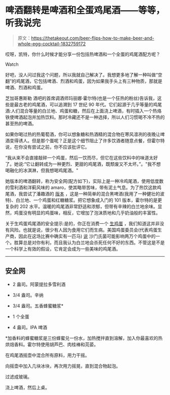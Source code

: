 # 啤酒翻转是啤酒和全蛋鸡尾酒——等等，听我说完

> 原文：<https://thetakeout.com/beer-flips-how-to-make-beer-and-whole-egg-cocktail-1832759172>

哎呀，凯特，你什么时候才能分享一份包括热啤酒和一个全蛋的鸡尾酒配方呢？

Watch

好吧，没人问过我这个问题，所以我就自己解决了。我想更多地了解一种叫做“空翻”的鸡尾酒，它包括啤酒、烈酒和鸡蛋，因为如果我手头上有三种物质，那就是啤酒、烈酒和鸡蛋。

芝加哥惠斯勒 酒吧的首席调酒师玛丽娜·霍尔特(也是一个狂热的粉丝)告诉我，这些是最古老的鸡尾酒，可以追溯到 17 世纪 90 年代。它们起源于几乎等量的鸡尾酒:人们混合等量的白兰地、鸡蛋和糖，然后在上面浇上啤酒，有时插入一个热烙铁使啤酒起泡并加热饮料。那时冷藏还不是一种选择，所以人们习惯喝不冷不热的甚至热的啤酒。

如果你喝过热的热葡萄酒，你可以想象糖和热酒精的混合物在寒风凛冽的夜晚让啤酒变得诱人。但是那个蛋呢？正是这个细节阻止了许多饮酒者随意点餐，但霍尔特说，在你没有尝试之前，你不应该批评它。

“我从来不会直接敲碎一个鸡蛋，然后一饮而尽，但它在这些饮料中的味道太好了。她说:“它让翻转成为一种更烈、更甜的鸡尾酒，既颓废又不太坏。”。"我不想喝融化的冰淇淋，但我想喝鸡尾酒。"

她版本的啤酒翻转，称为安全网(配方如下)，实际上是一种冷鸡尾酒，使用低度数的雪利酒和洋蓟风味的 amaro，使其略带苦味，带有泥土气息。为了热饮这款鸡尾酒，我尝试了潘趣酒的 [版本](https://punchdrink.com/recipes/hot-ale-flip/) ，这是一种简单的混合黑啤酒(我用了一种健壮的波特)、白兰地、一个鸡蛋和红糖糖浆。把它想象成入门的 101 版本，霍尔特的是更复杂的 202 水平。温暖的鸡尾酒非常舒适和浓郁，但带有辛辣的白兰地余味。显然，鸡蛋没有明显的鸡蛋味，相反，它增加了泡沫质地和几乎奶油般的丰富性。

关于生鸡蛋鸡尾酒的安全提示:是的，你正在消费一个 [生鸡蛋](https://thetakeout.com/are-there-any-benefits-to-drinking-raw-eggs-1825865896) ，我们知道这并非没有风险。也就是说，很少有人因为食用它们而生病。美国鸡蛋委员会(代表鸡蛋生产商，因此在这场比赛中确实有一匹马) [说](https://www.incredibleegg.org/egg-nutrition/egg-safety/) 沙门氏菌可能影响两万个鸡蛋中的一个。胜算总是对你有利，而且我认为白兰地会杀死任何不好的东西。不管这是不是一个科学上有效的假设，它肯定会成为一些美味的鸡尾酒。

* * *

## 安全网

*   2 盎司。阿蒙提拉多雪利酒

*   3/4 盎司。辛纳

*   3/4 盎司。五香蜂蜜糖浆*

*   1 个全蛋

*   4 盎司。IPA 啤酒

*加香料的蜂蜜糖浆是三份蜂蜜兑一份水，加热搅拌直到溶解，加入你最喜欢的热烘焙香料。霍尔特使用胡芦巴、肉桂棒和芫荽。

在鸡尾酒摇壶中混合所有原料，用力干摇。

向摇壶中加入几块冰块，再次用力摇晃，直到混合物起泡。

过滤成玻璃。

浇上啤酒，然后上桌。
